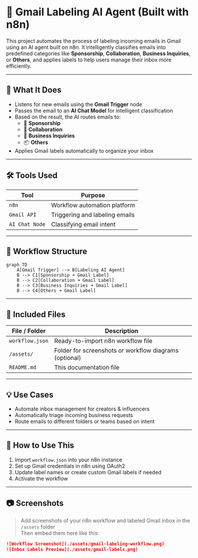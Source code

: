 # 🤖 Gmail Labeling AI Agent (Built with n8n)

This project automates the process of labeling incoming emails in Gmail using an AI agent built on n8n. It intelligently classifies emails into predefined categories like **Sponsorship**, **Collaboration**, **Business Inquiries**, or **Others**, and applies labels to help users manage their inbox more efficiently.

---

## 🚀 What It Does

- Listens for new emails using the **Gmail Trigger** node
- Passes the email to an **AI Chat Model** for intelligent classification
- Based on the result, the AI routes emails to:
  - 📌 **Sponsorship**
  - 🤝 **Collaboration**
  - 🧠 **Business Inquiries**
  - 📦 **Others**
- Applies Gmail labels automatically to organize your inbox

---

## 🛠️ Tools Used

| Tool          | Purpose                           |
|---------------|-----------------------------------|
| `n8n`         | Workflow automation platform      |
| `Gmail API`   | Triggering and labeling emails    |
| `AI Chat Node`| Classifying email intent          |

---

## 🧠 Workflow Structure

```mermaid
graph TD
    A[Gmail Trigger] --> B[Labeling AI Agent]
    B --> C1[Sponsorship ➜ Gmail Label]
    B --> C2[Collaboration ➜ Gmail Label]
    B --> C3[Business Inquiries ➜ Gmail Label]
    B --> C4[Others ➜ Gmail Label]

```

---

## 📁 Included Files

| File / Folder     | Description                                              |
|-------------------|----------------------------------------------------------|
| `workflow.json`   | Ready-to-import n8n workflow file                        |
| `/assets/`        | Folder for screenshots or workflow diagrams (optional)  |
| `README.md`       | This documentation file                                  |

---

## 💡 Use Cases

- Automate inbox management for creators & influencers  
- Automatically triage incoming business requests  
- Route emails to different folders or teams based on intent  

---

## 🧪 How to Use This

1. Import `workflow.json` into your n8n instance  
2. Set up Gmail credentials in n8n using OAuth2  
3. Update label names or create custom Gmail labels if needed  
4. Activate the workflow  

---

## 📷 Screenshots

> Add screenshots of your n8n workflow and labeled Gmail inbox in the `/assets` folder  
> Then embed them here like this:

```markdown
![Workflow Screenshot](./assets/gmail-labeling-workflow.png)
![Inbox Labels Preview](./assets/gmail-labels.png)


